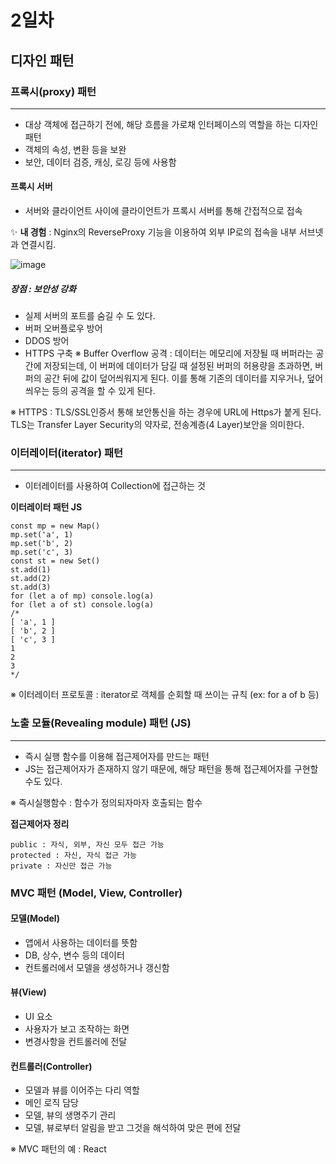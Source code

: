 # 2일차

## 디자인 패턴

### 프록시(proxy) 패턴
---
- 대상 객체에 접근하기 전에, 해당 흐름을 가로채 인터페이스의 역할을 하는 디자인 패턴
- 객체의 속성, 변환 등을 보완
- 보안, 데이터 검증, 캐싱, 로깅 등에 사용함

#### 프록시 서버
- 서버와 클라이언트 사이에 클라이언트가 프록시 서버를 통해 간접적으로 접속

:sparkles: **내 경험** : Nginx의 ReverseProxy 기능을 이용하여 외부 IP로의 접속을 내부 서브넷과 연결시킴.

![image](https://user-images.githubusercontent.com/97939170/206518032-50aa9a86-e96b-42b1-8e33-3c50a5957be0.png)

##### 장점 : 보안성 강화
- 실제 서버의 포트를 숨길 수 도 있다.
- 버퍼 오버플로우 방어
- DDOS 방어
- HTTPS 구축
※ Buffer Overflow 공격 : 데이터는 메모리에 저장될 때 버퍼라는 공간에 저장되는데, 이 버퍼에 데이터가 담길 때 설정된 버퍼의 허용량을 초과하면, 버퍼의 공간 뒤에 값이 덮어씌워지게 된다. 이를 통해 기존의 데이터를 지우거나, 덮어씌우는 등의 공격을 할 수 있게 된다.

※ HTTPS : TLS/SSL인증서 통해 보안통신을 하는 경우에 URL에 Https가 붙게 된다. TLS는 Transfer Layer Security의 약자로, 전송계층(4 Layer)보안을 의미한다.

### 이터레이터(iterator) 패턴
---
- 이터레이터를 사용하여 Collection에 접근하는 것

**이터레이터 패턴 JS**
```
const mp = new Map()
mp.set('a', 1)
mp.set('b', 2)
mp.set('c', 3)
const st = new Set()
st.add(1)
st.add(2)
st.add(3)
for (let a of mp) console.log(a)
for (let a of st) console.log(a)
/*
[ 'a', 1 ]
[ 'b', 2 ]
[ 'c', 3 ]
1
2
3
*/
```

※ 이터레이터 프로토콜 : iterator로 객체를 순회할 때 쓰이는 규칙 (ex: for a of b 등)

### 노출 모듈(Revealing module) 패턴 (JS)
---
- 즉시 실행 함수를 이용해 접근제어자를 만드는 패턴
- JS는 접근제어자가 존재하지 않기 때문에, 해당 패턴을 통해 접근제어자를 구현할 수도 있다.

※ 즉시실행함수 : 함수가 정의되자마자 호출되는 함수

**접근제어자 정리**
```
public : 자식, 외부, 자신 모두 접근 가능
protected : 자신, 자식 접근 가능
private : 자신만 접근 가능
```

### MVC 패턴 (Model, View, Controller)

#### 모델(Model)
- 앱에서 사용하는 데이터를 뜻함
- DB, 상수, 변수 등의 데이터
- 컨트롤러에서 모델을 생성하거나 갱신함

#### 뷰(View)
- UI 요소
- 사용자가 보고 조작하는 화면
- 변경사항을 컨트롤러에 전달

#### 컨트롤러(Controller)
- 모델과 뷰를 이어주는 다리 역할
- 메인 로직 담당
- 모델, 뷰의 생명주기 관리
- 모델, 뷰로부터 알림을 받고 그것을 해석하여 맞은 편에 전달

※ MVC 패턴의 예 : React

